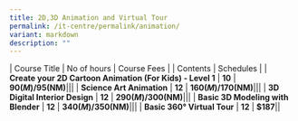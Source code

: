 ```yaml
---
title: 2D,3D Animation and Virtual Tour
permalink: /it-centre/permalink/animation/
variant: markdown
description: ""
---
```

| Course Title | No of hours | Course Fees |
| Contents | Schedules |
| **Create your 2D Cartoon Animation (For Kids) - Level 1**    | **10**     | **$90(M)/$95(NM)**|[](/files/2D_Animation_Cartoon_Course___Kids_Level_1.pdf)|[](/files/PC%20HW%20and%20SW/Webdesign_Schedules.pdf)|
| **Science Art Animation**    | **12**     | **$160(M)/$170(NM)**|[](/files/ScienceArt_Animation_course_outlines.pdf)|[](/files/PC%20HW%20and%20SW/Networking_Time_Table.pdf)|
| **3D Digital Interior Design**    | **12**     | **$290(M)/$300(NM)**|[](/files/Interior_Design_course_outlines.pdf)|[](/files/PC%20HW%20and%20SW/Networking_Time_Table.pdf)|
| **Basic 3D Modeling with Blender**    | **12**     | **$340(M)/$350(NM)**|[](/files/Blender_Basic_course_outlines.pdf)|[](/files/PC%20HW%20and%20SW/Webdesign_Schedules.pdf)|
| **Basic 360° Virtual Tour**    | **12**     | **$187**|[](/files/Microsoft%20Office/New_Courses_Schedules.pdf)|